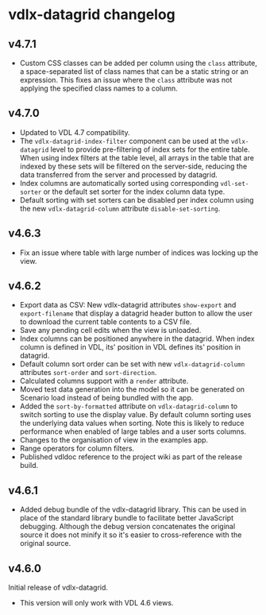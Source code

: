 # vdlx-datagrid changelog

## v4.7.1

- Custom CSS classes can be added per column using the `class` attribute, a space-separated list of class names that
  can be a static string or an expression. This fixes an issue where the `class` attribute was not applying the specified 
  class names to a column.

## v4.7.0

- Updated to VDL 4.7 compatibility.
- The `vdlx-datagrid-index-filter` component can be used at the `vdlx-datagrid` level to provide pre-filtering of index sets
  for the entire table. When using index filters at the table level, all arrays in the table that are indexed by these sets
  will be filtered on the server-side, reducing the data transferred from the server and processed by datagrid.
- Index columns are automatically sorted using corresponding `vdl-set-sorter` or the default set sorter for the index column data type.
- Default sorting with set sorters can be disabled per index column using the new `vdlx-datagrid-column` attribute `disable-set-sorting`.

## v4.6.3

- Fix an issue where table with large number of indices was locking up the view.

## v4.6.2

- Export data as CSV: New vdlx-datagrid attributes `show-export` and `export-filename` that display a datagrid header 
  button to allow the user to download the current table contents to a CSV file.
- Save any pending cell edits when the view is unloaded. 
- Index columns can be positioned anywhere in the datagrid. When index column is defined in VDL, its' position in VDL defines its'
  position in datagrid.
- Default column sort order can be set with new `vdlx-datagrid-column` attributes `sort-order` and `sort-direction`.
- Calculated columns support with a `render` attribute.
- Moved test data generation into the model so it can be generated on Scenario load instead of being bundled with the app.
- Added the `sort-by-formatted` attribute on `vdlx-datagrid-column` to switch sorting to use the display value. By default column sorting
  uses the underlying data values when sorting. Note this is likely to reduce performance when enabled of large tables and a user sorts columns.
- Changes to the organisation of view in the examples app.
- Range operators for column filters.
- Published vdldoc reference to the project wiki as part of the release build.

## v4.6.1

- Added debug bundle of the vdlx-datagrid library. This can be used in place of the standard library bundle to facilitate 
  better JavaScript debugging. Although the debug version concatenates the original source it does not minify it so it's easier
  to cross-reference with the original source.

## v4.6.0

Initial release of vdlx-datagrid.

- This version will only work with VDL 4.6 views.
